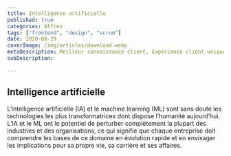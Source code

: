 ```yaml
---
title: Intelligence artificielle
published: true
categories: Offres
tags: ["frontend", "design", "scrum"]
date: 2020-08-29
coverImage: /img/articles/download.webp
metaDescription: Meilleur connaissance client, Expérience client unique, Produits et services augmentés
subDescription: 

---
```

 
## Intelligence artificielle

L‘intelligence artificielle (IA) et le machine learning (ML) sont sans doute les technologies les plus transformatrices dont dispose l’humanité aujourd’hui. L’IA et le ML ont le potentiel de perturber complètement la plupart des industries et des organisations, ce qui signifie que chaque entreprise doit comprendre les bases de ce domaine en évolution rapide et en envisager les implications pour sa propre vie, sa carrière et ses affaires.
